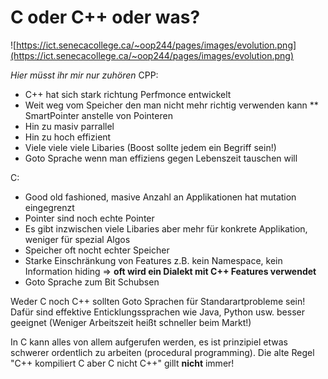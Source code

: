 # C oder C++ oder was?

![https://ict.senecacollege.ca/~oop244/pages/images/evolution.png](https://ict.senecacollege.ca/~oop244/pages/images/evolution.png)

*Hier müsst ihr mir nur zuhören*
CPP:
* C++ hat sich stark richtung Perfmonce entwickelt
* Weit weg vom Speicher den man nicht mehr richtig verwenden kann 
** SmartPointer anstelle von Pointeren
* Hin zu masiv parrallel
* Hin zu hoch effizient
* Viele viele viele Libaries (Boost sollte jedem ein Begriff sein!)
* Goto Sprache wenn man effiziens gegen Lebenszeit tauschen will

C:
* Good old fashioned, masive Anzahl an Applikationen hat mutation eingegrenzt
* Pointer sind noch echte Pointer
* Es gibt inzwischen viele Libaries aber mehr für konkrete Applikation, weniger für spezial Algos
* Speicher oft nocht echter Speicher
* Starke Einschränkung von Features z.B. kein Namespace, kein Information hiding => **oft wird ein Dialekt mit C++ Features verwendet**
* Goto Sprache zum Bit Schubsen

Weder C noch C++ sollten Goto Sprachen für Standarartprobleme sein! Dafür sind effektive Enticklungssprachen wie Java, Python usw. besser geeignet (Weniger Arbeitszeit heißt schneller beim Markt!)

In C kann alles von allem aufgerufen werden, es ist prinzipiel etwas schwerer ordentlich zu arbeiten (procedural programming).
Die alte Regel "C++ kompiliert C aber C nicht C++" gillt **nicht** immer!
